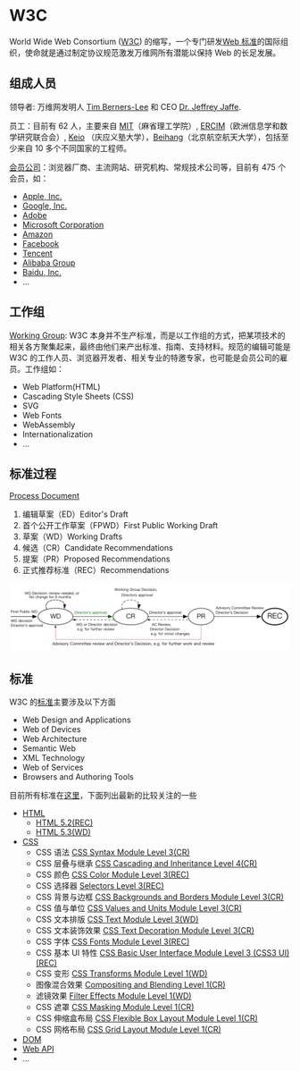 # W3C

World Wide Web Consortium \([W3C](https://www.w3.org/)\) 的缩写，一个专门研发[Web 标准](https://www.w3.org/TR/)的国际组织，使命就是通过制定协议规范激发万维网所有潜能以保持 Web 的长足发展。

## 组成人员

领导者: 万维网发明人 [Tim Berners-Lee](https://www.w3.org/People/Berners-Lee) 和 CEO [Dr. Jeffrey Jaffe](https://www.w3.org/People/Jeff/).

员工：目前有 62 人，主要来自 [MIT](https://www.csail.mit.edu/)（麻省理工学院）, [ERCIM](https://www.ercim.eu/)（欧洲信息学和数学研究联合会）, [Keio](https://www.keio.ac.jp/) （庆应义塾大学），[Beihang](http://ev.buaa.edu.cn/)（北京航空航天大学），包括至少来自 10 多个不同国家的工程师。

[会员公司](https://www.w3.org/Consortium/Member/List)：浏览器厂商、主流网站、研究机构、常规技术公司等，目前有 475 个会员，如：

- [Apple, Inc.](http://www.apple.com/)
- [Google, Inc.](http://www.google.com/)
- [Adobe](http://www.adobe.com/)
- [Microsoft Corporation](http://www.microsoft.com/)
- [Amazon](https://www.amazon.com/)
- [Facebook](http://www.facebook.com/)
- [Tencent](http://www.tencent.com/)
- [Alibaba Group](http://www.alibabagroup.com/en/global/home)
- [Baidu, Inc.](http://www.baidu.com/)
- ...

## 工作组

[Working Group](https://www.w3.org/Consortium/activities#WebAssembly_Working_Group): W3C 本身并不生产标准，而是以工作组的方式，把某项技术的相关各方聚集起来，最终由他们来产出标准、指南、支持材料。规范的编辑可能是 W3C 的工作人员、浏览器开发者、相关专业的特邀专家，也可能是会员公司的雇员。工作组如：

- Web Platform\(HTML\)
- Cascading Style Sheets \(CSS\)
- SVG
- Web Fonts
- WebAssembly
- Internationalization
- ...

## 标准过程

[Process Document](https://www.w3.org/2018/Process-20180201/)

1. 编辑草案（ED）Editor's Draft
2. 首个公开工作草案（FPWD）First Public Working Draft
3. 草案（WD）Working Drafts
4. 候选（CR）Candidate Recommendations
5. 提案（PR）Proposed Recommendations
6. 正式推荐标准（REC）Recommendations

![](img/w3c-process.png)

## 标准

W3C 的[标准](https://www.w3.org/TR/)主要涉及以下方面

- Web Design and Applications
- Web of Devices
- Web Architecture
- Semantic Web
- XML Technology
- Web of Services
- Browsers and Authoring Tools

目前所有标准在[这里](https://www.w3.org/TR/)，下面列出最新的比较关注的一些

- [HTML](https://www.w3.org/TR/?tag=html)
  - [HTML 5.2(REC)](https://www.w3.org/TR/2017/REC-html52-20171214/)
  - [HTML 5.3(WD)](https://www.w3.org/TR/2018/WD-html53-20181018/)
- [CSS](https://www.w3.org/TR/?tag=css)
  - CSS 语法 [CSS Syntax Module Level 3(CR)](http://www.w3.org/TR/2014/CR-css-syntax-3-20140220/)
  - CSS 层叠与继承 [CSS Cascading and Inheritance Level 4(CR)](https://www.w3.org/TR/2018/CR-css-cascade-4-20180828/)
  - CSS 颜色 [CSS Color Module Level 3(REC)](https://www.w3.org/TR/2018/REC-css-color-3-20180619/)
  - CSS 选择器 [Selectors Level 3(REC)](https://www.w3.org/TR/2018/REC-selectors-3-20181106/)
  - CSS 背景与边框 [CSS Backgrounds and Borders Module Level 3(CR)](https://www.w3.org/TR/2017/CR-css-backgrounds-3-20171017/)
  - CSS 值与单位 [CSS Values and Units Module Level 3(CR)](https://www.w3.org/TR/2018/CR-css-values-3-20180814/)
  - CSS 文本排版 [CSS Text Module Level 3(WD)](https://www.w3.org/TR/2018/WD-css-text-3-20180920/)
  - CSS 文本装饰效果 [CSS Text Decoration Module Level 3(CR)](https://www.w3.org/TR/2018/CR-css-text-decor-3-20180703/)
  - CSS 字体 [CSS Fonts Module Level 3(REC)](https://www.w3.org/TR/2018/REC-css-fonts-3-20180920/)
  - CSS 基本 UI 特性 [CSS Basic User Interface Module Level 3 (CSS3 UI)(REC)](https://www.w3.org/TR/2018/REC-css-ui-3-20180621/)
  - CSS 变形 [CSS Transforms Module Level 1(WD)](https://www.w3.org/TR/2017/WD-css-transforms-1-20171130/)
  - 图像混合效果 [Compositing and Blending Level 1(CR)](http://www.w3.org/TR/2015/CR-compositing-1-20150113/)
  - 滤镜效果 [Filter Effects Module Level 1(WD)](http://www.w3.org/TR/2014/WD-filter-effects-1-20141125/)
  - CSS 遮罩 [CSS Masking Module Level 1(CR)](http://www.w3.org/TR/2014/CR-css-masking-1-20140826/)
  - CSS 伸缩盒布局 [CSS Flexible Box Layout Module Level 1(CR)](https://www.w3.org/TR/2018/CR-css-flexbox-1-20181119/)
  - CSS 网格布局 [CSS Grid Layout Module Level 1(CR)](https://www.w3.org/TR/2017/CR-css-grid-1-20171214/)
- [DOM](https://www.w3.org/TR/?tag=dom)
- [Web API](https://www.w3.org/TR/?tag=webapi)
- ...
